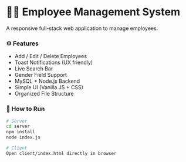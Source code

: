 # 🧑‍💼 Employee Management System

A responsive full-stack web application to manage employees.

### ⚙️ Features
- Add / Edit / Delete Employees
- Toast Notifications (UX friendly)
- Live Search Bar
- Gender Field Support
- MySQL + Node.js Backend
- Simple UI (Vanilla JS + CSS)
- Organized File Structure

### 🚀 How to Run

```bash
# Server
cd server
npm install
node index.js

# Client
Open client/index.html directly in browser

